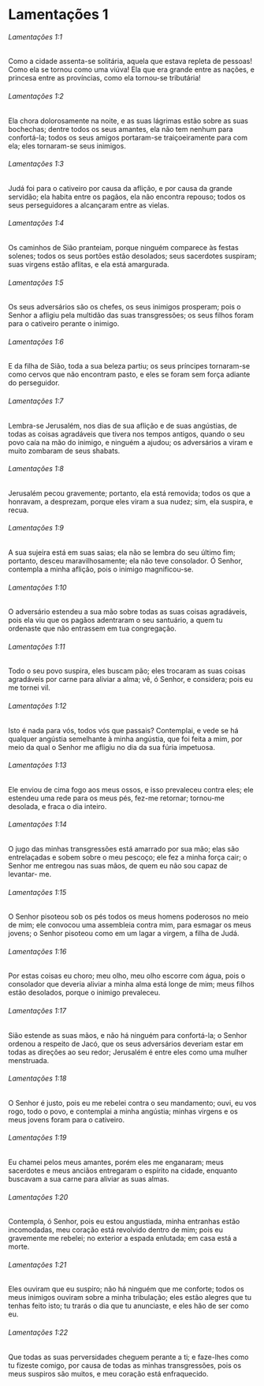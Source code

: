 # Lamentações 1

###### Lamentações 1:1

Como a cidade assenta-se solitária, aquela que estava repleta de pessoas! Como ela se tornou como uma viúva! Ela que era grande entre as nações, e princesa entre as províncias, como ela tornou-se tributária!

###### Lamentações 1:2

Ela chora dolorosamente na noite, e as suas lágrimas estão sobre as suas bochechas; dentre todos os seus amantes, ela não tem nenhum para confortá-la; todos os seus amigos portaram-se traiçoeiramente para com ela; eles tornaram-se seus inimigos.

###### Lamentações 1:3

Judá foi para o cativeiro por causa da aflição, e por causa da grande servidão; ela habita entre os pagãos, ela não encontra repouso; todos os seus perseguidores a alcançaram entre as vielas.

###### Lamentações 1:4

Os caminhos de Sião pranteiam, porque ninguém comparece às festas solenes; todos os seus portões estão desolados; seus sacerdotes suspiram; suas virgens estão aflitas, e ela está amargurada.

###### Lamentações 1:5

Os seus adversários são os chefes, os seus inimigos prosperam; pois o Senhor a afligiu pela multidão das suas transgressões; os seus filhos foram para o cativeiro perante o inimigo.

###### Lamentações 1:6

E da filha de Sião, toda a sua beleza partiu; os seus príncipes tornaram-se como cervos que não encontram pasto, e eles se foram sem força adiante do perseguidor.

###### Lamentações 1:7

Lembra-se Jerusalém, nos dias de sua aflição e de suas angústias, de todas as coisas agradáveis que tivera nos tempos antigos, quando o seu povo caía na mão do inimigo, e ninguém a ajudou; os adversários a viram e muito zombaram de seus shabats.

###### Lamentações 1:8

Jerusalém pecou gravemente; portanto, ela está removida; todos os que a honravam, a desprezam, porque eles viram a sua nudez; sim, ela suspira, e recua.

###### Lamentações 1:9

A sua sujeira está em suas saias; ela não se lembra do seu último fim; portanto, desceu maravilhosamente; ela não teve consolador. Ó Senhor, contempla a minha aflição, pois o inimigo magnificou-se.

###### Lamentações 1:10

O adversário estendeu a sua mão sobre todas as suas coisas agradáveis, pois ela viu que os pagãos adentraram o seu santuário, a quem tu ordenaste que não entrassem em tua congregação.

###### Lamentações 1:11

Todo o seu povo suspira, eles buscam pão; eles trocaram as suas coisas agradáveis por carne para aliviar a alma; vê, ó Senhor, e considera; pois eu me tornei vil.

###### Lamentações 1:12

Isto é nada para vós, todos vós que passais? Contemplai, e vede se há qualquer angústia semelhante à minha angústia, que foi feita a mim, por meio da qual o Senhor me afligiu no dia da sua fúria impetuosa.

###### Lamentações 1:13

Ele enviou de cima fogo aos meus ossos, e isso prevaleceu contra eles; ele estendeu uma rede para os meus pés, fez-me retornar; tornou-me desolada, e fraca o dia inteiro.

###### Lamentações 1:14

O jugo das minhas transgressões está amarrado por sua mão; elas são entrelaçadas e sobem sobre o meu pescoço; ele fez a minha força cair; o Senhor me entregou nas suas mãos, de quem eu não sou capaz de levantar- me.

###### Lamentações 1:15

O Senhor pisoteou sob os pés todos os meus homens poderosos no meio de mim; ele convocou uma assembleia contra mim, para esmagar os meus jovens; o Senhor pisoteou como em um lagar a virgem, a filha de Judá.

###### Lamentações 1:16

Por estas coisas eu choro; meu olho, meu olho escorre com água, pois o consolador que deveria aliviar a minha alma está longe de mim; meus filhos estão desolados, porque o inimigo prevaleceu.

###### Lamentações 1:17

Sião estende as suas mãos, e não há ninguém para confortá-la; o Senhor ordenou a respeito de Jacó, que os seus adversários deveriam estar em todas as direções ao seu redor; Jerusalém é entre eles como uma mulher menstruada.

###### Lamentações 1:18

O Senhor é justo, pois eu me rebelei contra o seu mandamento; ouvi, eu vos rogo, todo o povo, e contemplai a minha angústia; minhas virgens e os meus jovens foram para o cativeiro.

###### Lamentações 1:19

Eu chamei pelos meus amantes, porém eles me enganaram; meus sacerdotes e meus anciãos entregaram o espírito na cidade, enquanto buscavam a sua carne para aliviar as suas almas.

###### Lamentações 1:20

Contempla, ó Senhor, pois eu estou angustiada, minha entranhas estão incomodadas, meu coração está revolvido dentro de mim; pois eu gravemente me rebelei; no exterior a espada enlutada; em casa está a morte.

###### Lamentações 1:21

Eles ouviram que eu suspiro; não há ninguém que me conforte; todos os meus inimigos ouviram sobre a minha tribulação; eles estão alegres que tu tenhas feito isto; tu trarás o dia que tu anunciaste, e eles hão de ser como eu.

###### Lamentações 1:22

Que todas as suas perversidades cheguem perante a ti; e faze-lhes como tu fizeste comigo, por causa de todas as minhas transgressões, pois os meus suspiros são muitos, e meu coração está enfraquecido.

